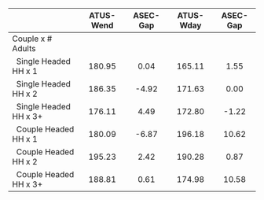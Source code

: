 
|                      |    ATUS-Wend |     ASEC-Gap |    ATUS-Wday |     ASEC-Gap |
| -------------------- | :----------: | :----------: | :----------: | :----------: |
| Couple x # Adults    |              |              |              |              |
| &nbsp;&nbsp;Single Headed HH x 1 |       180.95 |         0.04 |       165.11 |         1.55 |
| &nbsp;&nbsp;Single Headed HH x 2 |       186.35 |        -4.92 |       171.63 |         0.00 |
| &nbsp;&nbsp;Single Headed HH x 3+ |       176.11 |         4.49 |       172.80 |        -1.22 |
| &nbsp;&nbsp;Couple Headed HH x 1 |       180.09 |        -6.87 |       196.18 |        10.62 |
| &nbsp;&nbsp;Couple Headed HH x 2 |       195.23 |         2.42 |       190.28 |         0.87 |
| &nbsp;&nbsp;Couple Headed HH x 3+ |       188.81 |         0.61 |       174.98 |        10.58 |

